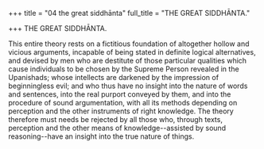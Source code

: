 +++
title = "04 the great siddhānta"
full_title = "THE GREAT SIDDHĀNTA."

+++
THE GREAT SIDDHĀNTA.

This entire theory rests on a fictitious foundation of altogether hollow and vicious arguments, incapable of being stated in definite logical alternatives, and devised by men who are destitute of those particular qualities which cause individuals to be chosen by the Supreme Person revealed in the Upanishads; whose intellects are darkened by the impression of beginningless evil; and who thus have no insight into the nature of words and sentences, into the real purport conveyed by them, and into the procedure of sound argumentation, with all its methods depending on perception and the other instruments of right knowledge. The theory therefore must needs be rejected by all those who, through texts, perception and the other means of knowledge--assisted by sound reasoning--have an insight into the true nature of things.

